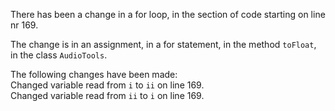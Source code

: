 There has been a change in a for loop, in the section of code starting on line nr 169.
  
The change is in an assignment, in a for statement, in the method ```toFloat```, in the class ```AudioTools```.
  
The following changes have been made:  
Changed variable read from ```i``` to ```ii``` on line 169.  
Changed variable read from ```ii``` to ```i``` on line 169.  
